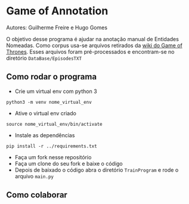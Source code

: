 # Game of Annotation
Autores: Guilherme Freire e Hugo Gomes

O objetivo desse programa é ajudar na anotação manual de Entidades Nomeadas. 
Como corpus usa-se arquivos retirados da [wiki do Game of Thrones](http://gameofthrones.wikia.com/wiki/Game_of_Thrones_Wiki).
Esses arquivos foram pré-processados e encontram-se no diretório ```DataBase/EpisodesTXT```

## Como rodar o programa
* Crie um virtual env com python 3 
```
python3 -m venv nome_virtual_env
``` 
* Ative o virtual env criado
```
source nome_virtual_env/bin/activate
``` 
* Instale as dependências
```
pip install -r ../requirements.txt
```
* Faça um fork nesse repositório
* Faça um clone do seu fork e baixe o código
* Depois de baixado o código abra o diretório ```TrainProgram``` e rode o arquivo ```main.py```

## Como colaborar
